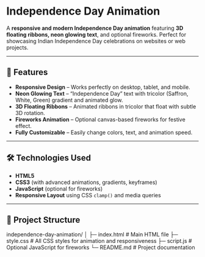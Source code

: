 # Independence Day Animation

A **responsive and modern Independence Day animation** featuring **3D floating ribbons, neon glowing text**, and optional fireworks. Perfect for showcasing Indian Independence Day celebrations on websites or web projects.  

---

## 🌟 Features

- **Responsive Design** – Works perfectly on desktop, tablet, and mobile.
- **Neon Glowing Text** – “Independence Day” text with tricolor (Saffron, White, Green) gradient and animated glow.
- **3D Floating Ribbons** – Animated ribbons in tricolor that float with subtle 3D rotation.
- **Fireworks Animation** – Optional canvas-based fireworks for festive effect.
- **Fully Customizable** – Easily change colors, text, and animation speed.

---

## 🛠️ Technologies Used

- **HTML5**
- **CSS3** (with advanced animations, gradients, keyframes)
- **JavaScript** (optional for fireworks)
- **Responsive Layout** using CSS `clamp()` and media queries

---

## 📁 Project Structure

independence-day-animation/
│
├─ index.html # Main HTML file
├─ style.css # All CSS styles for animation and responsiveness
├─ script.js # Optional JavaScript for fireworks
└─ README.md # Project documentation

